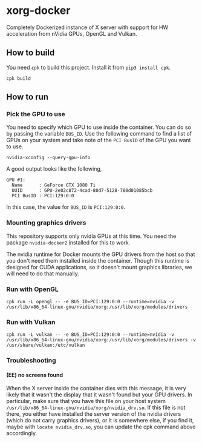 # xorg-docker

Completely Dockerized instance of X server with support for HW acceleration from nVidia GPUs, OpenGL and Vulkan.

## How to build

You need `cpk` to build this project.
Install it from `pip3 install cpk`.

```shell
cpk build
```

## How to run

### Pick the GPU to use

You need to specify which GPU to use inside the container.
You can do so by passing the variable `BUS_ID`.
Use the following command to find a list of GPUs on your system
and take note of the `PCI BusID` of the GPU you want to use.

```shell
nvidia-xconfig --query-gpu-info
```

A good output looks like the following,

```text
GPU #1:
  Name      : GeForce GTX 1080 Ti
  UUID      : GPU-2e02c872-4cad-80d7-5128-780d01085bcb
  PCI BusID : PCI:129:0:0
```

In this case, the value for `BUS_ID` is `PCI:129:0:0`.


### Mounting graphics drivers

This repository supports only nvidia GPUs at this time.
You need the package `nvidia-docker2` installed for this to work.

The nvidia runtime for Docker mounts the GPU drivers from the host
so that you don't need them installed inside the container.
Though this runtime is designed for CUDA applications, so it doesn't
mount graphics libraries, we will need to do that manually.


### Run with OpenGL

```shell
cpk run -L opengl -- -e BUS_ID=PCI:129:0:0 --runtime=nvidia -v /usr/lib/x86_64-linux-gnu/nvidia/xorg:/usr/lib/xorg/modules/drivers
```

### Run with Vulkan

```shell
cpk run -L vulkan -- -e BUS_ID=PCI:129:0:0 --runtime=nvidia -v /usr/lib/x86_64-linux-gnu/nvidia/xorg:/usr/lib/xorg/modules/drivers -v /usr/share/vulkan:/etc/vulkan
```


### Troubleshooting

#### (EE) no screens found

When the X server inside the container dies with this message, it is very likely that it wasn't 
the display that it wasn't found but your GPU drivers.
In particular, make sure that you have this file on your host system
`/usr/lib/x86_64-linux-gnu/nvidia/xorg/nvidia_drv.so`.
If this file is not there, you either have installed the server version of the nvidia drivers 
(which do not carry graphics drivers), or it is somewhere else, if you find it, maybe with 
`locate nvidia_drv.so`, you can update the cpk command above accordingly.